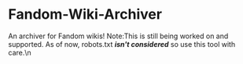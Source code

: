 # Fandom-Wiki-Archiver
An archiver for Fandom wikis!
Note:This is still being worked on and supported.  As of now, robots.txt ***isn't considered*** so use this tool with care.\n

